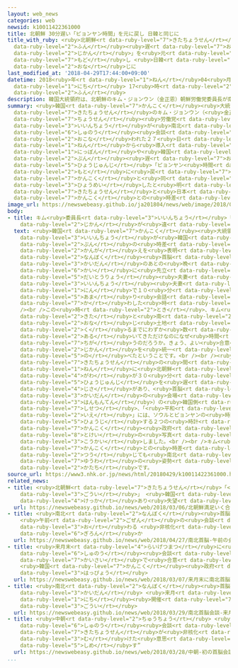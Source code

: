 ```yaml
---
layout: web_news
categories: web
newsid: k10011422361000
title: 北朝鮮 30分遅い「ピョンヤン時間」を元に戻し 日韓と同じに
title_with_ruby: <ruby>北朝鮮<rt data-ruby-level="7">きたちょうせん</rt></ruby> 30<ruby>分<rt
  data-ruby-level="2">ふん</rt></ruby><ruby>遅<rt data-ruby-level="7">おそ</rt></ruby>い「ピョンヤン<ruby>時間<rt
  data-ruby-level="2">じかん</rt></ruby>」を<ruby>元<rt data-ruby-level="2">もと</rt></ruby>に<ruby>戻<rt
  data-ruby-level="7">もど</rt></ruby>し <ruby>日韓<rt data-ruby-level="7">にっかん</rt></ruby>と<ruby>同<rt
  data-ruby-level="2">おな</rt></ruby>じに
last_modified_at: '2018-04-29T17:44:00+09:00'
datetime: 2018<ruby>年<rt data-ruby-level="1">ねん</rt></ruby>04<ruby>月<rt data-ruby-level="1">がつ</rt></ruby>29<ruby>日<rt
  data-ruby-level="1">にち</rt></ruby> 17<ruby>時<rt data-ruby-level="2">じ</rt></ruby>44<ruby>分<rt
  data-ruby-level="2">ふん</rt></ruby>
description: 韓国大統領府は、北朝鮮のキム・ジョンウン（金正恩）朝鮮労働党委員長が南北首脳会談が行われた２７日に、２０１５年から導入している、日本や韓国より３０分遅い標準時「ピョンヤン時間」を元に戻し、韓国と同じにすることを表明したと明らかにしました。これにより、北朝鮮と日本、韓国との時差がなくなることになります。
summary: <ruby>韓国<rt data-ruby-level="7">かんこく</rt></ruby><ruby>大統領府<rt data-ruby-level="5">だいとうりょうふ</rt></ruby>は、<ruby>北朝鮮<rt
  data-ruby-level="7">きたちょうせん</rt></ruby>のキム・ジョンウン（<ruby>金正恩<rt data-ruby-level="8">きむじょんうん</rt></ruby>）<ruby>朝鮮<rt
  data-ruby-level="7">ちょうせん</rt></ruby><ruby>労働党<rt data-ruby-level="6">ろうどうとう</rt></ruby><ruby>委員長<rt
  data-ruby-level="3">いいんちょう</rt></ruby>が<ruby>南北<rt data-ruby-level="2">なんぼく</rt></ruby><ruby>首脳<rt
  data-ruby-level="6">しゅのう</rt></ruby><ruby>会談<rt data-ruby-level="3">かいだん</rt></ruby>が<ruby>行<rt
  data-ruby-level="2">おこな</rt></ruby>われた２７<ruby>日<rt data-ruby-level="1">にち</rt></ruby>に、２０１５<ruby>年<rt
  data-ruby-level="1">ねん</rt></ruby>から<ruby>導入<rt data-ruby-level="5">どうにゅう</rt></ruby>している、<ruby>日本<rt
  data-ruby-level="1">にっぽん</rt></ruby>や<ruby>韓国<rt data-ruby-level="7">かんこく</rt></ruby>より３０<ruby>分<rt
  data-ruby-level="2">ぷん</rt></ruby><ruby>遅<rt data-ruby-level="7">おそ</rt></ruby>い<ruby>標準時<rt
  data-ruby-level="5">ひょうじゅんじ</rt></ruby>「ピョンヤン<ruby>時間<rt data-ruby-level="2">じかん</rt></ruby>」を<ruby>元<rt
  data-ruby-level="2">もと</rt></ruby>に<ruby>戻<rt data-ruby-level="7">もど</rt></ruby>し、<ruby>韓国<rt
  data-ruby-level="7">かんこく</rt></ruby>と<ruby>同<rt data-ruby-level="2">おな</rt></ruby>じにすることを<ruby>表明<rt
  data-ruby-level="3">ひょうめい</rt></ruby>したと<ruby>明<rt data-ruby-level="2">あき</rt></ruby>らかにしました。これにより、<ruby>北朝鮮<rt
  data-ruby-level="7">きたちょうせん</rt></ruby>と<ruby>日本<rt data-ruby-level="1">にっぽん</rt></ruby>、<ruby>韓国<rt
  data-ruby-level="7">かんこく</rt></ruby>との<ruby>時差<rt data-ruby-level="4">じさ</rt></ruby>がなくなることになります。
image_url: https://newswebeasy.github.io/ja201804/news/web/image/2018/04/29/K10011422361_1804291152_1804291155_01_02.jpg
body:
- title: キム<ruby>委員長<rt data-ruby-level="3">いいんちょう</rt></ruby>「<ruby>数<rt data-ruby-level="2">すう</rt></ruby>メートルなのになぜ<ruby>時間<rt
    data-ruby-level="2">じかん</rt></ruby>が<ruby>違<rt data-ruby-level="7">ちが</rt></ruby>うのか」
  text: <ruby>韓国<rt data-ruby-level="7">かんこく</rt></ruby><ruby>大統領府<rt data-ruby-level="5">だいとうりょうふ</rt></ruby>によりますと、キム<ruby>委員長<rt
    data-ruby-level="3">いいんちょう</rt></ruby>が<ruby>韓国<rt data-ruby-level="7">かんこく</rt></ruby>との３０<ruby>分<rt
    data-ruby-level="2">ぷん</rt></ruby>の<ruby>時差<rt data-ruby-level="4">じさ</rt></ruby>をなくす<ruby>考<rt
    data-ruby-level="2">かんが</rt></ruby>えを<ruby>表明<rt data-ruby-level="3">ひょうめい</rt></ruby>したのは、<ruby>南北<rt
    data-ruby-level="2">なんぼく</rt></ruby><ruby>首脳<rt data-ruby-level="6">しゅのう</rt></ruby><ruby>会談<rt
    data-ruby-level="3">かいだん</rt></ruby>のあとの<ruby>晩<rt data-ruby-level="6">ばん</rt></ruby>さん<ruby>会<rt
    data-ruby-level="6">かい</rt></ruby>に<ruby>先立<rt data-ruby-level="1">さきだ</rt></ruby>ち、ムン<ruby>大統領<rt
    data-ruby-level="5">だいとうりょう</rt></ruby><ruby>夫妻<rt data-ruby-level="5">ふさい</rt></ruby>とキム<ruby>委員長<rt
    data-ruby-level="3">いいんちょう</rt></ruby><ruby>夫妻<rt data-ruby-level="5">ふさい</rt></ruby>の４<ruby>人<rt
    data-ruby-level="1">にん</rt></ruby>で１０<ruby>分<rt data-ruby-level="2">ふん</rt></ruby><ruby>余<rt
    data-ruby-level="5">あま</rt></ruby>り<ruby>会話<rt data-ruby-level="2">かいわ</rt></ruby>を<ruby>交<rt
    data-ruby-level="7">か</rt></ruby>わした<ruby>時<rt data-ruby-level="2">とき</rt></ruby>だったということです。<br
    /><br />この<ruby>時<rt data-ruby-level="2">とき</rt></ruby>、キム<ruby>委員長<rt data-ruby-level="3">いいんちょう</rt></ruby>は「<ruby>北<rt
    data-ruby-level="2">きた</rt></ruby>と<ruby>南<rt data-ruby-level="2">みなみ</rt></ruby>は<ruby>同<rt
    data-ruby-level="2">おな</rt></ruby>じ<ruby>土地<rt data-ruby-level="2">とち</rt></ruby>で、ここに<ruby>来<rt
    data-ruby-level="2">く</rt></ruby>るまでにわずか<ruby>数<rt data-ruby-level="2">すう</rt></ruby>メートル<ruby>歩<rt
    data-ruby-level="2">ある</rt></ruby>いてきただけなのになぜ<ruby>時間<rt data-ruby-level="2">じかん</rt></ruby>が<ruby>違<rt
    data-ruby-level="7">ちが</rt></ruby>うのだろうか。きょう、よい<ruby>合意<rt data-ruby-level="3">ごうい</rt></ruby>がつくられたのでこれをきっかけに<ruby>時間<rt
    data-ruby-level="2">じかん</rt></ruby>を<ruby>統一<rt data-ruby-level="5">とういつ</rt></ruby>しよう」と<ruby>述<rt
    data-ruby-level="5">の</rt></ruby>べたということです。<br /><br /><ruby>韓国<rt data-ruby-level="7">かんこく</rt></ruby>と<ruby>北朝鮮<rt
    data-ruby-level="7">きたちょうせん</rt></ruby>の<ruby>間<rt data-ruby-level="2">あいだ</rt></ruby>には、２０１５<ruby>年<rt
    data-ruby-level="1">ねん</rt></ruby>に<ruby>北朝鮮<rt data-ruby-level="7">きたちょうせん</rt></ruby><ruby>側<rt
    data-ruby-level="4">がわ</rt></ruby>が３０<ruby>分<rt data-ruby-level="2">ぷん</rt></ruby><ruby>標準時<rt
    data-ruby-level="5">ひょうじゅんじ</rt></ruby>を<ruby>遅<rt data-ruby-level="7">おく</rt></ruby>らせたために<ruby>時差<rt
    data-ruby-level="4">じさ</rt></ruby>があり、<ruby>首脳<rt data-ruby-level="6">しゅのう</rt></ruby><ruby>会談<rt
    data-ruby-level="3">かいだん</rt></ruby>の<ruby>会場<rt data-ruby-level="2">かいじょう</rt></ruby>となったパンムンジョム（<ruby>板門店<rt
    data-ruby-level="3">はんもんてん</rt></ruby>）の<ruby>韓国側<rt data-ruby-level="7">かんこくがわ</rt></ruby>の<ruby>施設<rt
    data-ruby-level="7">しせつ</rt></ruby>、「<ruby>平和<rt data-ruby-level="3">へいわ</rt></ruby>の<ruby>家<rt
    data-ruby-level="2">いえ</rt></ruby>」には、ソウルとピョンヤンの<ruby>時間<rt data-ruby-level="2">じかん</rt></ruby>をそれぞれ<ruby>表示<rt
    data-ruby-level="5">ひょうじ</rt></ruby>する２つの<ruby>時計<rt data-ruby-level="8">とけい</rt></ruby>がかけられたということで、<ruby>韓国<rt
    data-ruby-level="7">かんこく</rt></ruby><ruby>政府<rt data-ruby-level="5">せいふ</rt></ruby>はこの<ruby>時計<rt
    data-ruby-level="8">とけい</rt></ruby>の<ruby>写真<rt data-ruby-level="3">しゃしん</rt></ruby>も<ruby>公開<rt
    data-ruby-level="3">こうかい</rt></ruby>しました。<br /><br />キム<ruby>委員長<rt data-ruby-level="3">いいんちょう</rt></ruby>は、<ruby>韓国<rt
    data-ruby-level="7">かんこく</rt></ruby>との<ruby>時差<rt data-ruby-level="4">じさ</rt></ruby>をなくすことを<ruby>通<rt
    data-ruby-level="2">つう</rt></ruby>じても<ruby>南北<rt data-ruby-level="2">なんぼく</rt></ruby><ruby>融和<rt
    data-ruby-level="7">ゆうわ</rt></ruby>の<ruby>姿勢<rt data-ruby-level="6">しせい</rt></ruby>をアピールした<ruby>形<rt
    data-ruby-level="2">かたち</rt></ruby>です。
source_url: https://www3.nhk.or.jp/news/html/20180429/k10011422361000.html
related_news:
- title: <ruby>北朝鮮<rt data-ruby-level="7">きたちょうせん</rt></ruby>「<ruby>満足<rt data-ruby-level="4">まんぞく</rt></ruby>いく<ruby>合意<rt
    data-ruby-level="3">ごうい</rt></ruby>」 <ruby>韓国<rt data-ruby-level="7">かんこく</rt></ruby>「<ruby>結果<rt
    data-ruby-level="4">けっか</rt></ruby>あり<ruby>失望<rt data-ruby-level="4">しつぼう</rt></ruby>させるものでない」
  url: https://newswebeasy.github.io/news/web/2018/03/06/北朝鮮満足いく合意-韓国結果あり失望させるものでない
- title: <ruby>南北<rt data-ruby-level="2">なんぼく</rt></ruby><ruby>首脳<rt data-ruby-level="6">しゅのう</rt></ruby>
    <ruby>午前<rt data-ruby-level="2">ごぜん</rt></ruby>の<ruby>会談<rt data-ruby-level="3">かいだん</rt></ruby><ruby>終<rt
    data-ruby-level="3">お</rt></ruby>わる <ruby>非核化<rt data-ruby-level="7">ひかくか</rt></ruby>など<ruby>議論<rt
    data-ruby-level="6">ぎろん</rt></ruby>か
  url: https://newswebeasy.github.io/news/web/2018/04/27/南北首脳-午前の会談終わる-非核化など議論か
- title: <ruby>来月末<rt data-ruby-level="4">らいげつまつ</rt></ruby>に<ruby>南北<rt data-ruby-level="2">なんぼく</rt></ruby><ruby>首脳<rt
    data-ruby-level="6">しゅのう</rt></ruby><ruby>会談<rt data-ruby-level="3">かいだん</rt></ruby><ruby>開催<rt
    data-ruby-level="7">かいさい</rt></ruby>で<ruby>合意<rt data-ruby-level="3">ごうい</rt></ruby>
    <ruby>韓国<rt data-ruby-level="7">かんこく</rt></ruby><ruby>政府<rt data-ruby-level="5">せいふ</rt></ruby><ruby>発表<rt
    data-ruby-level="3">はっぴょう</rt></ruby>
  url: https://newswebeasy.github.io/news/web/2018/03/07/来月末に南北首脳会談開催で合意-韓国政府発表
- title: <ruby>南北<rt data-ruby-level="2">なんぼく</rt></ruby><ruby>首脳<rt data-ruby-level="6">しゅのう</rt></ruby><ruby>会談<rt
    data-ruby-level="3">かいだん</rt></ruby> <ruby>来月<rt data-ruby-level="2">らいげつ</rt></ruby>27<ruby>日<rt
    data-ruby-level="1">にち</rt></ruby><ruby>開催<rt data-ruby-level="7">かいさい</rt></ruby>で<ruby>合意<rt
    data-ruby-level="3">ごうい</rt></ruby>
  url: https://newswebeasy.github.io/news/web/2018/03/29/南北首脳会談-来月27日開催で合意
- title: <ruby>中朝<rt data-ruby-level="2">ちゅうちょう</rt></ruby> <ruby>初<rt data-ruby-level="4">はつ</rt></ruby>の<ruby>首脳<rt
    data-ruby-level="6">しゅのう</rt></ruby><ruby>会談<rt data-ruby-level="3">かいだん</rt></ruby>“<ruby>北朝鮮<rt
    data-ruby-level="7">きたちょうせん</rt></ruby>が<ruby>非核化<rt data-ruby-level="7">ひかくか</rt></ruby>に<ruby>向<rt
    data-ruby-level="3">む</rt></ruby>けた<ruby>意思<rt data-ruby-level="3">いし</rt></ruby><ruby>示<rt
    data-ruby-level="5">しめ</rt></ruby>す”
  url: https://newswebeasy.github.io/news/web/2018/03/28/中朝-初の首脳会談北朝鮮が非核化に向けた意思示す
...
```

